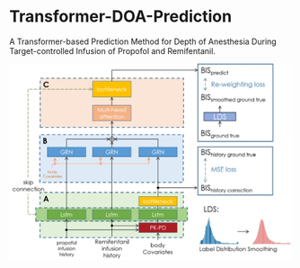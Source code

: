 # Transformer-DOA-Prediction
A Transformer-based Prediction Method for Depth of  Anesthesia During Target-controlled Infusion of Propofol  and Remifentanil.

![image](picture/net.jpg)


